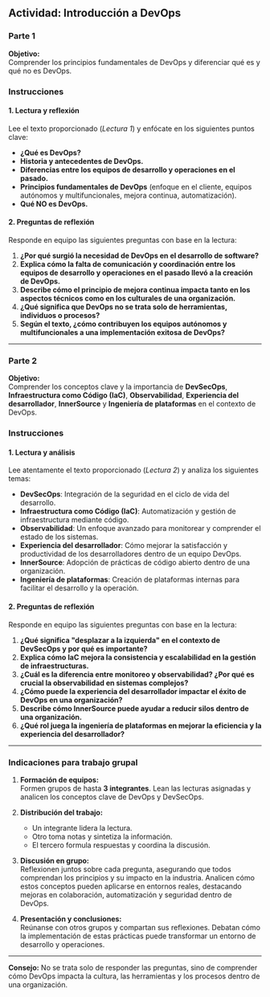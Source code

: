 ## Actividad: Introducción a DevOps

### Parte 1

**Objetivo:**  
Comprender los principios fundamentales de DevOps y diferenciar qué es y qué no es DevOps.

### Instrucciones

#### 1. Lectura y reflexión  
Lee el texto proporcionado (*Lectura 1*) y enfócate en los siguientes puntos clave:

- **¿Qué es DevOps?**
- **Historia y antecedentes de DevOps.**
- **Diferencias entre los equipos de desarrollo y operaciones en el pasado.**
- **Principios fundamentales de DevOps** (enfoque en el cliente, equipos autónomos y multifuncionales, mejora continua, automatización).
- **Qué NO es DevOps.**

#### 2. Preguntas de reflexión  

Responde en equipo las siguientes preguntas con base en la lectura:

1. **¿Por qué surgió la necesidad de DevOps en el desarrollo de software?**  
2. **Explica cómo la falta de comunicación y coordinación entre los equipos de desarrollo y operaciones en el pasado llevó a la creación de DevOps.**  
3. **Describe cómo el principio de mejora continua impacta tanto en los aspectos técnicos como en los culturales de una organización.**  
4. **¿Qué significa que DevOps no se trata solo de herramientas, individuos o procesos?**  
5. **Según el texto, ¿cómo contribuyen los equipos autónomos y multifuncionales a una implementación exitosa de DevOps?**  

---

### Parte 2

**Objetivo:**  
Comprender los conceptos clave y la importancia de **DevSecOps**, **Infraestructura como Código (IaC)**, **Observabilidad**, **Experiencia del desarrollador**, **InnerSource** y **Ingeniería de plataformas** en el contexto de DevOps.

### Instrucciones

#### 1. Lectura y análisis  
Lee atentamente el texto proporcionado (*Lectura 2*) y analiza los siguientes temas:

- **DevSecOps**: Integración de la seguridad en el ciclo de vida del desarrollo.  
- **Infraestructura como Código (IaC)**: Automatización y gestión de infraestructura mediante código.  
- **Observabilidad**: Un enfoque avanzado para monitorear y comprender el estado de los sistemas.  
- **Experiencia del desarrollador**: Cómo mejorar la satisfacción y productividad de los desarrolladores dentro de un equipo DevOps.  
- **InnerSource**: Adopción de prácticas de código abierto dentro de una organización.  
- **Ingeniería de plataformas**: Creación de plataformas internas para facilitar el desarrollo y la operación.

#### 2. Preguntas de reflexión  

Responde en equipo las siguientes preguntas con base en la lectura:

1. **¿Qué significa "desplazar a la izquierda" en el contexto de DevSecOps y por qué es importante?**  
2. **Explica cómo IaC mejora la consistencia y escalabilidad en la gestión de infraestructuras.**  
3. **¿Cuál es la diferencia entre monitoreo y observabilidad? ¿Por qué es crucial la observabilidad en sistemas complejos?**  
4. **¿Cómo puede la experiencia del desarrollador impactar el éxito de DevOps en una organización?**  
5. **Describe cómo InnerSource puede ayudar a reducir silos dentro de una organización.**  
6. **¿Qué rol juega la ingeniería de plataformas en mejorar la eficiencia y la experiencia del desarrollador?**  

---

### Indicaciones para trabajo grupal

1. **Formación de equipos:**  
   Formen grupos de hasta **3 integrantes**. Lean las lecturas asignadas y analicen los conceptos clave de DevOps y DevSecOps.  

2. **Distribución del trabajo:**  
   - Un integrante lidera la lectura.  
   - Otro toma notas y sintetiza la información.  
   - El tercero formula respuestas y coordina la discusión.  

3. **Discusión en grupo:**  
   Reflexionen juntos sobre cada pregunta, asegurando que todos comprendan los principios y su impacto en la industria. Analicen cómo estos conceptos pueden aplicarse en entornos reales, destacando mejoras en colaboración, automatización y seguridad dentro de DevOps.  

4. **Presentación y conclusiones:**  
   Reúnanse con otros grupos y compartan sus reflexiones. Debatan cómo la implementación de estas prácticas puede transformar un entorno de desarrollo y operaciones.  

---

**Consejo:** No se trata solo de responder las preguntas, sino de comprender cómo DevOps impacta la cultura, las herramientas y los procesos dentro de una organización.
